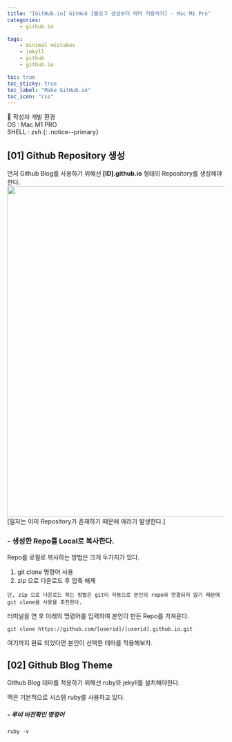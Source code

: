 ```yaml
---
title: "[GitHub.io] GitHub [블로그 생성부터 테마 적용까지] - Mac M1 Pro"
categories:
    - github.io

tags:
    - minimal mistakes
    - jekyll
    - github
    - github.io

toc: true
toc_sticky: true
toc_label: "Make GitHub.io"
toc_icon: "rss"
---
```


📌 작성자 개발 환경 </br>
OS : Mac M1 PRO </br>
SHELL : zsh
{: .notice--primary}

## [01] Github Repository 생성
먼저 Github Blog를 사용하기 위해선 <b>[ID].github.io</b> 형태의 Repository를 생성해야한다.
<img width="765" src="https://github.com/hanmingi/hanmingi.github.io/assets/22022390/d145ef39-9b81-4bbc-9527-0bf5632865be">
[필자는 이미 Repository가 존재하기 때문에 에러가 발생한다.]

### - 생성한 Repo를 Local로 복사한다.
Repo를 로컬로 복사하는 방법은 크게 두가지가 있다. </br>
1. git clone 명령어 사용
2. zip 으로 다운로드 후 압축 해제

```
단, zip 으로 다운로드 하는 방법은 git이 자동으로 본인의 repo와 연결되지 않기 때문에 git clone을 사용을 추천한다.
```

터미널을 연 후 아래의 명령어를 입력하여 본인이 만든 Repo를 가져온다.
```terminal
git clone https://github.com/[userid]/[userid].github.io.git
```

여기까지 완료 되었다면 본인이 선택한 테마를 적용해보자.

## [02] Github Blog Theme
Github Blog 테마를 적용하기 위해선 ruby와 jekyll를 설치해야한다. </br>

맥은 기본적으로 시스템 ruby를 사용하고 있다. </br>

##### - 루비 버전확인 명령어
```
ruby -v
```
